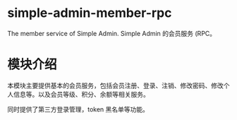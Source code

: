 # simple-admin-member-rpc
The member service of Simple Admin. Simple Admin 的会员服务 (RPC。

# 模块介绍

本模块主要提供基本的会员服务，包括会员注册、登录、注销、修改密码、修改个人信息等。以及会员等级、积分、余额等相关服务。

同时提供了第三方登录管理，token 黑名单等功能。